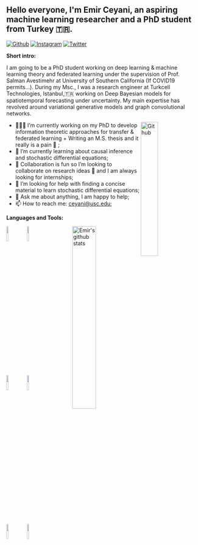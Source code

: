 ## Hello everyone, I'm Emir Ceyani, an aspiring machine learning researcher and a PhD student from Turkey 🇹🇷.

<!-- Your badges
You can use the website to generate badges: https://shields.io/
-->

[![Github](https://img.shields.io/badge/-Github-000?style=flat&logo=Github&logoColor=white)](https://github.com/emirceyani)
[![Instagram](https://img.shields.io/badge/-Instagram-c13584?style=flat&labelColor=c13584&logo=instagram&logoColor=white)](hhttps://www.instagram.com/emirceyani/)
[![Twitter](https://img.shields.io/twitter/url?style=social&url=https%3A%2F%2Ftwitter.com%2FEmirCeyani)](https://twitter.com/ceyani_emir)

<!-- Talking about you -->
**Short intro:**

I am going to be a PhD student working on deep learning \& machine learning theory and federated learning under the supervision of Prof. Salman Avestimehr at University of Southern California (If COVID19 permits...). During my Msc., I was a research engineer at Turkcell Technologies, Istanbul,🇹🇷 working on Deep Bayesian models for spatiotemporal forecasting under uncertainty. My main expertise has revolved around variational generative models and graph convolutional networks. 

<!-- Any image aligned to the right. Beware the width -->
<img width="30%" align="right" alt="Github" src="https://ceyani.io/author/emir-ceyani/avatar_hue92774dbe360d8f4714995c1e1cb09f0_64701_270x270_fill_q90_lanczos_center.jpg" />

- 👨🏽‍💻 I’m currently working on my PhD to develop information theoretic approaches for transfer & federated learning + Writing an M.S. thesis and it really is a pain 🤦 ;
- 🌱 I’m currently learning about causal inference and stochastic differential equations; 
- 👯 Collaboration is fun so I’m looking to collaborate on research ideas 🤝 and I am always looking for internships;
- 🤔 I’m looking for help with finding a concise material to learn stochastic differential equations;
- 💬 Ask me about anything, I am happy to help;
- 📫 How to reach me: ceyani@usc.edu;

**Languages and Tools:** 

<!-- Your github readme stats
You can use this api: https://github.com/emirceyani/github-readme-stats
-->
<p>
  <a href="https://github-readme-stats.vercel.app/api?username=martinferianc&show_icons=true">
    <img width="35%" align="right" alt="Emir's github stats" src="https://github-readme-stats.vercel.app/api?username=emirceyani&show_icons=true&hide_border=true" />
  </a>

  <!-- Your languages and tools. Be careful with the alignment. 
  You can use this sites to get logos: https://www.vectorlogo.zone or https://simpleicons.org/
  -->
  <code><img width="10%" src="https://www.vectorlogo.zone/logos/python/python-ar21.svg"></code>
  <code><img width="10%" src="https://www.vectorlogo.zone/logos/julialang/julialang-ar21.svg"></code>
  <br />
  <code><img width="10%" src="https://www.vectorlogo.zone/logos/pytorch/pytorch-ar21.svg"></code>
  <code><img width="10%" src="https://www.vectorlogo.zone/logos/tensorflow/tensorflow-ar21.svg"></code>
  <br />
  <code><img width="10%" src="https://www.vectorlogo.zone/logos/git-scm/git-scm-ar21.svg"></code>
  <code><img width="10%" src="https://www.vectorlogo.zone/logos/gnu_bash/gnu_bash-ar21.svg"></code>
</p>
